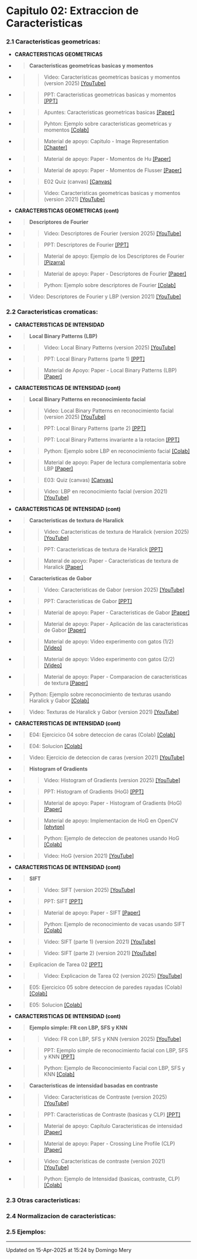 
# Capitulo 02: Extraccion de Caracteristicas
### 2.1 Caracteristicas geometricas:
* **CARACTERISTICAS GEOMETRICAS** 
* > **Caracteristicas geometricas basicas y momentos** 
* >> Video: Características geometricas basicas y momentos (version 2025) [[YouTube]](https://youtu.be/mB6OcQiYnY4)
* >> PPT: Caracteristicas geometricas basicas y momentos [[PPT]](https://github.com/domingomery/patrones/blob/master/clases/Cap02_Extraccion_de_Caracteristicas/presentations/PAT02_GeometricFeatures.pptx)
* >> Apuntes: Caracteristicas geometricas basicas [[Paper]](https://github.com/domingomery/patrones/blob/master/clases/Cap02_Extraccion_de_Caracteristicas/papers/PAT02_GeometricFeatures.pdf)
* >> Pyhton: Ejemplo sobre caracteristicas geometricas y momentos [[Colab]](https://drive.google.com/file/d/1Z-zQOxz3tAgpq815TqH1Yyr2WGNXzsKV/view?usp=sharing)
* >> Material de apoyo: Capitulo - Image Representation [[Chapter]](https://link.springer.com/chapter/10.1007/978-3-030-56769-9_5)
* >> Material de apoyo: Paper - Momentos de Hu [[Paper]](https://github.com/domingomery/patrones/blob/master/clases/Cap02_Extraccion_de_Caracteristicas/papers/Hu_Moments.pdf)
* >> Material de apoyo: Paper - Momentos de Flusser [[Paper]](https://github.com/domingomery/patrones/blob/master/clases/Cap02_Extraccion_de_Caracteristicas/papers/Flusser_Moments.pdf)
* >> E02 Quiz (canvas) [[Canvas]](https://cursos.canvas.uc.cl/courses/82169/assignments)
* >> Video: Caracteristicas geometricas basicas y momentos (version 2021) [[YouTube]](https://youtu.be/SMCEHYR9Pik)
* **CARACTERISTICAS GEOMETRICAS (cont)** 
* > **Descriptores de Fourier** 
* >> Video: Descriptores de Fourier (version 2025) [[YouTube]](https://youtu.be/MjsuVwqTeX8)
* >> PPT: Descriptores de Fourier [[PPT]](https://github.com/domingomery/patrones/blob/master/clases/Cap02_Extraccion_de_Caracteristicas/presentations/PAT02_DescriptoresFourier.pptx)
* >> Material de apoyo: Ejemplo de los Descriptores de Fourier [[Pizarra]](https://github.com/domingomery/patrones/blob/master/clases/Cap02_Extraccion_de_Caracteristicas/presentations/PAT02_DescriptoresFourier_Pizarra.pdf)
* >> Material de apoyo: Paper - Descriptores de Fourier [[Paper]](https://github.com/domingomery/patrones/blob/master/clases/Cap02_Extraccion_de_Caracteristicas/papers/Fourier_Descriptors.pdf)
* >> Python: Ejemplo sobre descriptores de Fourier [[Colab]](https://drive.google.com/file/d/12l-UO9AxnE5sKbrre-knlMXv3A_y501M/view?usp=sharing)
* >Video: Descriptores de Fourier y LBP (version 2021) [[YouTube]](https://youtu.be/tNMZQr4csWU)
### 2.2 Caracteristicas cromaticas:
* **CARACTERISTICAS DE INTENSIDAD** 
* > **Local Binary Patterns (LBP)** 
* >> Video: Local Binary Patterns (version 2025) [[YouTube]](https://youtu.be/JWVYnlyjK6Y)
* >> PPT: Local Binary Patterns (parte 1) [[PPT]](https://github.com/domingomery/patrones/blob/master/clases/Cap02_Extraccion_de_Caracteristicas/presentations/PAT02_LocalBinaryPatterns.pptx)
* >> Material de Apoyo: Paper - Local Binary Patterns (LBP) [[Paper]](https://github.com/domingomery/patrones/blob/master/clases/Cap02_Extraccion_de_Caracteristicas/papers/LBP_faces.pdf)
* **CARACTERISTICAS DE INTENSIDAD (cont)** 
* >**Local Binary Patterns en reconocimiento facial** 
* >> Video: Local Binary Patterns en reconocimiento facial (version 2025) [[YouTube]](https://youtu.be/YxCXQaGq5fQ)
* >> PPT: Local Binary Patterns (parte 2) [[PPT]](https://github.com/domingomery/patrones/blob/master/clases/Cap02_Extraccion_de_Caracteristicas/presentations/PAT02_LocalBinaryPatterns.pptx)
* >> PPT: Local Binary Patterns invariante a la rotacion [[PPT]](https://github.com/domingomery/patrones/blob/master/clases/Cap02_Extraccion_de_Caracteristicas/presentations/PAT02_LocalBinaryPatterns_ri.pptx)
* >> Python: Ejemplo sobre LBP en reconocimiento facial [[Colab]](https://drive.google.com/file/d/1w4kW5-2LGGNY9r7sT72QduP1Sqzk4tmh/view?usp=sharing)
* >> Material de apoyo: Paper de lectura complementaria sobre LBP [[Paper]](http://www.scholarpedia.org/article/Local_Binary_Patterns)
* >> E03: Quiz (canvas) [[Canvas]](https://cursos.canvas.uc.cl/courses/82169/assignments)
* >> Video: LBP en reconocimiento facial (version 2021) [[YouTube]](https://youtu.be/Wp1F4d50b38)
* **CARACTERISTICAS DE INTENSIDAD (cont)** 
* > **Caracteristicas de textura de Haralick** 
* >> Video: Caracteristicas de textura de Haralick (version 2025) [[YouTube]](https://youtu.be/-u9LZZq8d0Y)
* >> PPT: Caracteristicas de textura de Haralick [[PPT]](https://github.com/domingomery/patrones/blob/master/clases/Cap02_Extraccion_de_Caracteristicas/presentations/PAT02_HaralickTexture.pptx)
* >> Materal de apoyo: Paper - Caracteristicas de textura de Haralick [[Paper]](https://github.com/domingomery/patrones/blob/master/clases/Cap02_Extraccion_de_Caracteristicas/papers/Haralick_Textures.pdf)
* > **Caracteristicas de Gabor** 
* >> Video: Caracteristicas de Gabor (version 2025) [[YouTube]](https://youtu.be/QUtDzNGH1TA)
* >> PPT: Caracteristicas de Gabor [[PPT]](https://github.com/domingomery/patrones/blob/master/clases/Cap02_Extraccion_de_Caracteristicas/presentations/PAT02_Gabor.pptx)
* >> Material de apoyo: Paper - Caracteristicas de Gabor [[Paper]](https://github.com/domingomery/patrones/blob/master/clases/Cap02_Extraccion_de_Caracteristicas/papers/Manjunath_GaborFeatures1996.pdf)
* >> Material de apoyo: Paper - Aplicación de las caracteristicas de Gabor [[Paper]](https://github.com/domingomery/patrones/blob/master/clases/Cap02_Extraccion_de_Caracteristicas/papers/Gabor_Application.pdf)
* >> Material de apoyo: Video experimento con gatos (1/2) [[Video]](https://youtu.be/IOHayh06LJ4)
* >> Material de apoyo: Video experimento con gatos (2/2) [[Video]](https://youtu.be/QzkMo45pcUo)
* >> Material de apoyo: Paper - Comparacion de caracteristicas de textura [[Paper]](https://github.com/domingomery/patrones/blob/master/clases/Cap02_Extraccion_de_Caracteristicas/papers/Randen_ComparativeTextures.pdf)
* > Python: Ejemplo sobre reconocimiento de texturas usando Haralick y Gabor [[Colab]](https://drive.google.com/file/d/1QqAJ0Ktd3kzvaCh_3KS0tvPRX5rvBXDZ/view?usp=sharing)
* > Video: Texturas de Haralick y Gabor (version 2021) [[YouTube]](https://youtu.be/24UJe4wY2zc)
* **CARACTERISTICAS DE INTENSIDAD (cont)** 
* > E04: Ejercicico 04 sobre deteccion de caras (Colab) [[Colab]](https://colab.research.google.com/drive/1uEdZEmgAPfAgss8ctUVvE7DShwiEIuU_?usp=sharing)
* > E04: Solucion [[Colab]](https://colab.research.google.com/drive/1SWv3HW-fAf_lCcD5zAO9Txp1gnp3e4yD?usp=sharing)
* > Video: Ejercicio de deteccion de caras (version 2021) [[YouTube]](https://youtu.be/DWe4cN6q4II)
* > **Histogram of Gradients** 
* >> Video: Histogram of Gradients (version 2025) [[YouTube]](https://youtu.be/nYtfGa1t-QA)
* >> PPT: Histogram of Gradients (HoG) [[PPT]](https://github.com/domingomery/patrones/blob/master/clases/Cap02_Extraccion_de_Caracteristicas/presentations/PAT02_HoG_HumanDetection.pptx)
* >> Material de apoyo: Paper - Histogram of Gradients (HoG) [[Paper]](https://github.com/domingomery/patrones/blob/master/clases/Cap02_Extraccion_de_Caracteristicas/papers/HoG_DalalTriggs.pdf)
* >> Material de apoyo: Implementacion de HoG en OpenCV [[phyton]](https://www.learnopencv.com/histogram-of-oriented-gradients/)
* >> Python: Ejemplo de deteccion de peatones usando HoG [[Colab]](https://drive.google.com/file/d/1ObL-BDLVIn7sO0fkJxZ4NCKjKC3riPti/view?usp=sharing)
* >> Video: HoG (version 2021) [[YouTube]](https://youtu.be/mcqkE-gzUHM)
* **CARACTERISTICAS DE INTENSIDAD (cont)** 
* > **SIFT** 
* >> Video: SIFT (version 2025) [[YouTube]](https://youtu.be/K3sKDjwv030)
* >> PPT: SIFT [[PPT]](https://github.com/domingomery/patrones/blob/master/clases/Cap02_Extraccion_de_Caracteristicas/presentations/PAT02_SIFT_ObjectDetection.pptx)
* >> Material de apoyo: Paper - SIFT [[Paper]](https://github.com/domingomery/patrones/blob/master/clases/Cap02_Extraccion_de_Caracteristicas/papers/Lowe_SIFT.pdf)
* >> Python: Ejemplo de reconocimiento de vacas usando SIFT [[Colab]](https://drive.google.com/file/d/1gndMnTdTOzwzINsDy6fmo20CUwZDUAsW/view?usp=sharing)
* >> Video: SIFT (parte 1) (version 2021) [[YouTube]](https://youtu.be/mcqkE-gzUHM)
* >> Video: SIFT (parte 2) (version 2021) [[YouTube]](https://youtu.be/BeqJf-W4ob8)
* > Explicacion de Tarea 02 [[PPT]](https://github.com/domingomery/patrones/blob/master/clases/Cap02_Extraccion_de_Caracteristicas/presentations/PAT02_Tarea02.pptx)
* >> Video: Explicacion de Tarea 02 (version 2025) [[YouTube]](https://youtu.be/GBJfQ3FWYJ0)
* > E05: Ejercicico 05 sobre deteccion de paredes rayadas (Colab) [[Colab]](https://colab.research.google.com/drive/1063i4ozpaud7hmD4x0Zj16NAydcNAVxi?usp=sharing)
* > E05: Solucion [[Colab]](https://colab.research.google.com/drive/1KPeiPZsVmmCHnwz859ysJQs8nF6dD0L_?usp=sharing)
* **CARACTERISTICAS DE INTENSIDAD (cont)** 
* > **Ejemplo simple: FR con LBP, SFS y KNN** 
* >> Video: FR con LBP, SFS y KNN (version 2025) [[YouTube]](https://youtu.be/Ff5Jaspg7js)
* >> PPT: Ejemplo simple de reconocimiento facial con LBP, SFS y KNN [[PPT]](https://github.com/domingomery/patrones/blob/master/clases/Cap02_Extraccion_de_Caracteristicas/presentations/PAT02_ToyExample.pptx)
* >> Python: Ejemplo de Reconocimiento Facial con LBP, SFS y KNN [[Colab]](https://colab.research.google.com/drive/1YYY6Gpyx1hPUKOcykr_4zGRhczTgO1rk?usp=sharing)
* > **Caracteristicas de intensidad basadas en contraste** 
* >> Video: Caracteristicas de Contraste (version 2025) [[YouTube]](https://youtu.be/4ysTdG3mAu8)
* >> PPT: Caracteristicas de Contraste (basicas y CLP) [[PPT]](https://github.com/domingomery/patrones/blob/master/clases/Cap02_Extraccion_de_Caracteristicas/presentations/PAT02_Contrast.pptx)
* >> Material de apoyo: Capítulo Caracteristicas de intensidad [[Paper]](https://github.com/domingomery/patrones/blob/master/clases/Cap02_Extraccion_de_Caracteristicas/papers/PAT02_IntensityFeatures.pdf)
* >> Material de apoyo: Paper - Crossing Line Profile (CLP) [[Paper]](https://github.com/domingomery/patrones/blob/master/clases/Cap02_Extraccion_de_Caracteristicas/papers/Mery_CrossingLineProfiles.pdf)
* >> Video: Características de contraste (version 2021) [[YouTube]](https://youtu.be/MImox20v974)
* >> Python: Ejemplo de Intensidad (basicas, contraste, CLP) [[Colab]](https://drive.google.com/file/d/1dgGtltt84aFDqfoCHY8tkt5KSso0jSRZ/view?usp=sharing)
### 2.3 Otras caracteristicas:
### 2.4 Normalizacion de caracteristicas:
### 2.5 Ejemplos:
---


Updated on 15-Apr-2025 at 15:24 by Domingo Mery

